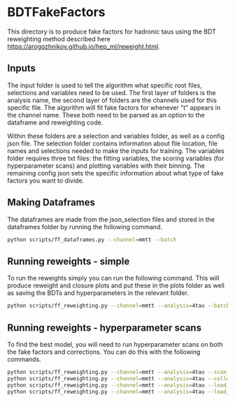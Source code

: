 # BDTFakeFactors

This directory is to produce fake factors for hadronic taus using the BDT reweighting method described here https://arogozhnikov.github.io/hep_ml/reweight.html.

## Inputs

The input folder is used to tell the algorithm what specific root files, selections and variables need to be used. The first layer of folders is the analysis name, the second layer of folders are the channels used for this specific file. The algorithm will fit fake factors for whenever "t" appears in the channel name. These both need to be parsed as an option to the dataframe and reweighting code.

Within these folders are a selection and variables folder, as well as a config json file. The selection folder contains information about file location, file names and selections needed to make the inputs for training. The variables folder requires three txt files: the fitting variables, the scoring variables (for hyperparameter scans) and plotting variables with their binning. The remaining config json sets the specific information about what type of fake factors you want to divide.

## Making Dataframes

The dataframes are made from the json_selection files and stored in the dataframes folder by running the following command.

```bash
python scripts/ff_dataframes.py --channel=mmtt --batch
```

## Running reweights - simple

To run the reweights simply you can run the following command. This will produce reweight and closure plots and put these in the plots folder as well as saving the BDTs and hyperparameters in the relevant folder.

```bash
python scripts/ff_reweighting.py --channel=mmtt --analysis=4tau --batch
```

## Running reweights - hyperparameter scans

To find the best model, you will need to run hyperparameter scans on both the fake factors and corrections. You can do this with the following commands.

```bash
python scripts/ff_reweighting.py --channel=mmtt --analysis=4tau --scan_batch_ff --no_plots
python scripts/ff_reweighting.py --channel=mmtt --analysis=4tau --collect_scan_batch_ff  --no_correction --no_plots --batch
python scripts/ff_reweighting.py --channel=mmtt --analysis=4tau --load_models_ff --scan_batch_correction --no_plots
python scripts/ff_reweighting.py --channel=mmtt --analysis=4tau --load_models_ff --collect_scan_batch_correction --batch
```
